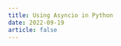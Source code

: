 ```yaml
---
title: Using Asyncio in Python
date: 2022-09-19
article: false
---
```


<PDF url="http://www.deadly-exception.icu:7779/pdf/python/Using%20Asyncio%20in%20Python.pdf" height="880px"/>

